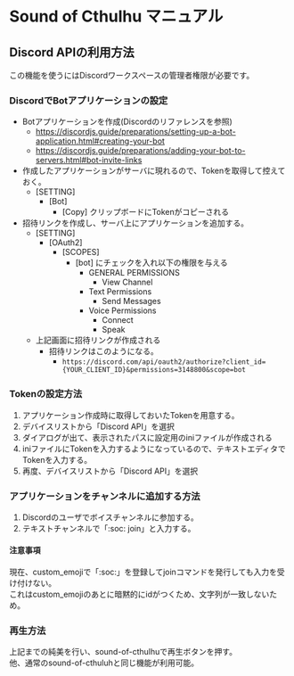 # Sound of Cthulhu マニュアル

## Discord APIの利用方法

この機能を使うにはDiscordワークスペースの管理者権限が必要です。

### DiscordでBotアプリケーションの設定

- Botアプリケーションを作成(Discordのリファレンスを参照)
  - <https://discordjs.guide/preparations/setting-up-a-bot-application.html#creating-your-bot>
  - <https://discordjs.guide/preparations/adding-your-bot-to-servers.html#bot-invite-links>
- 作成したアプリケーションがサーバに現れるので、Tokenを取得して控えておく。
  - [SETTING]
    - [Bot]
      - [Copy] クリップボードにTokenがコピーされる
- 招待リンクを作成し、サーバ上にアプリケーションを追加する。
  - [SETTING]
    - [OAuth2]
      - [SCOPES]
        - [bot] にチェックを入れ以下の権限を与える
          - GENERAL PERMISSIONS
            - View Channel
          - Text Permissions
            - Send Messages
          - Voice Permissions
            - Connect
            - Speak
  - 上記画面に招待リンクが作成される
    - 招待リンクはこのようになる。
      - `https://discord.com/api/oauth2/authorize?client_id={YOUR_CLIENT_ID}&permissions=3148800&scope=bot`


### Tokenの設定方法

1. アプリケーション作成時に取得しておいたTokenを用意する。
2. デバイスリストから「Discord API」を選択
3. ダイアログが出て、表示されたパスに設定用のiniファイルが作成される
4. iniファイルにTokenを入力するようになっているので、テキストエディタでTokenを入力する。
5. 再度、デバイスリストから「Discord API」を選択


### アプリケーションをチャンネルに追加する方法

1. Discordのユーザでボイスチャンネルに参加する。
2. テキストチャンネルで「:soc: join」と入力する。

#### 注意事項

現在、custom_emojiで「:soc:」を登録してjoinコマンドを発行しても入力を受け付けない。  
これはcustom_emojiのあとに暗黙的にidがつくため、文字列が一致しないため。

### 再生方法

上記までの純美を行い、sound-of-cthulhuで再生ボタンを押す。  
他、通常のsound-of-cthuluhと同じ機能が利用可能。
